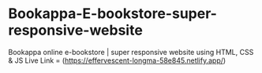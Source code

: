 # Bookappa-E-bookstore-super-responsive-website
Bookappa online e-bookstore | super responsive website using HTML, CSS &amp; JS
Live Link = (https://effervescent-longma-58e845.netlify.app/)
